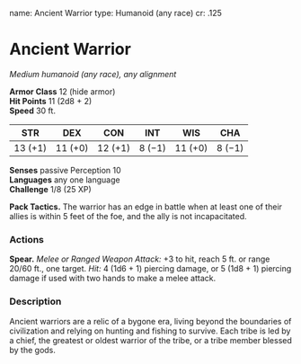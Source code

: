 name: Ancient Warrior
type: Humanoid (any race)
cr: .125

# Ancient Warrior 
_Medium humanoid (any race), any alignment_

**Armor Class** 12 (hide armor)    
**Hit Points** 11 (2d8 + 2)    
**Speed** 30 ft.

| STR     | DEX     | CON     | INT     | WIS     | CHA     |
|---------|---------|---------|---------|---------|---------|
| 13 (+1) | 11 (+0) | 12 (+1) | 8 (−1)  | 11 (+0) | 8 (−1)  |  

**Senses** passive Perception 10    
**Languages** any one language    
**Challenge** 1/8 (25 XP) 

**Pack Tactics.** The warrior has an edge in battle when at least one of their allies is within 5 feet of the foe, and the ally is not incapacitated. 

### Actions 
**Spear.** _Melee or _Ranged Weapon Attack:__ +3 to hit, reach 5 ft. or range 20/60 ft., one target. _Hit:_ 4 (1d6 + 1) piercing damage, or 5 (1d8 + 1) piercing damage if used with two hands to make a melee attack. 

### Description
Ancient warriors are a relic of a bygone era, living beyond the boundaries of civilization and relying on hunting and fishing to survive. Each tribe is led by a chief, the greatest or oldest warrior of the tribe, or a tribe member blessed by the gods. 
